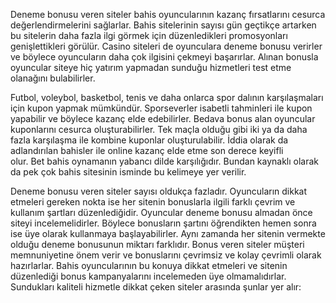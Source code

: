 Deneme bonusu veren siteler bahis oyuncularının kazanç fırsatlarını cesurca değerlendirmelerini sağlarlar. Bahis sitelerinin sayısı gün geçtikçe artarken bu sitelerin daha fazla ilgi görmek için düzenledikleri promosyonları genişlettikleri görülür. Casino siteleri de oyunculara deneme bonusu verirler ve böylece oyuncuların daha çok ilgisini çekmeyi başarırlar. Alınan bonusla oyuncular siteye hiç yatırım yapmadan sunduğu hizmetleri test etme olanağını bulabilirler.

Futbol, voleybol, basketbol, tenis ve daha onlarca spor dalının karşılaşmaları için kupon yapmak mümkündür. Sporseverler isabetli tahminleri ile kupon yapabilir ve böylece kazanç elde edebilirler. Bedava bonus alan oyuncular kuponlarını cesurca oluşturabilirler. Tek maçla olduğu gibi iki ya da daha fazla karşılaşma ile kombine kuponlar oluşturulabilir. İddia olarak da adlandırılan bahisler ile online kazanç elde etme son derece keyifli olur. Bet bahis oynamanın yabancı dilde karşılığıdır. Bundan kaynaklı olarak da pek çok bahis sitesinin isminde bu kelimeye yer verilir.

Deneme bonusu veren siteler sayısı oldukça fazladır. Oyuncuların dikkat etmeleri gereken nokta ise her sitenin bonuslarla ilgili farklı çevrim ve kullanım şartları düzenlediğidir. Oyuncular deneme bonusu almadan önce siteyi incelemelidirler. Böylece bonusların şartını öğrendikten hemen sonra ise üye olarak kullanmaya başlayabilirler. Aynı zamanda her sitenin vermekte olduğu deneme bonusunun miktarı farklıdır. Bonus veren siteler müşteri memnuniyetine önem verir ve bonuslarını çevrimsiz ve kolay çevrimli olarak hazırlarlar. Bahis oyuncularının bu konuya dikkat etmeleri ve sitenin düzenlediği bonus kampanyalarını incelemeden üye olmamalıdırlar. Sundukları kaliteli hizmetle dikkat çeken siteler arasında şunlar yer alır:
